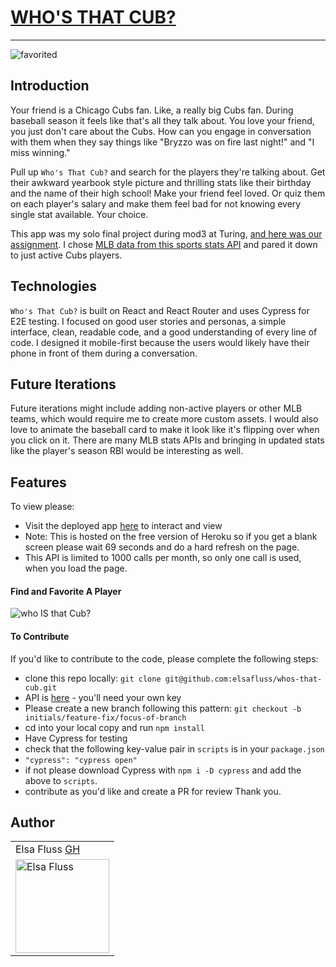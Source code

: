 # [WHO'S THAT CUB?](https://whos-that-player.herokuapp.com/)
---

![favorited](https://user-images.githubusercontent.com/13261139/110353623-811f6c00-7ff4-11eb-8601-e4500be06751.png)

## Introduction

Your friend is a Chicago Cubs fan. Like, a really big Cubs fan. During baseball season it feels like that's all they talk about. You love your friend, you just don't care about the Cubs. How can you engage in conversation with them when they say things like "Bryzzo was on fire last night!" and "I miss winning."

Pull up `Who's That Cub?` and search for the players they're talking about. Get their awkward yearbook style picture and thrilling stats like their birthday and the name of their high school! Make your friend feel loved. Or quiz them on each player's salary and make them feel bad for not knowing every single stat available. Your choice.

This app was my solo final project during mod3 at Turing, [and here was our assignment](https://frontend.turing.io/projects/module-3/niche-audience.html). I chose [MLB data from this sports stats API](https://sportsdata.io/) and pared it down to just active Cubs players.

## Technologies

`Who's That Cub?` is built on React and React Router and uses Cypress for E2E testing. I focused on good user stories and personas, a simple interface, clean, readable code, and a good understanding of every line of code. I designed it mobile-first because the users would likely have their phone in front of them during a conversation.

## Future Iterations

Future iterations might include adding non-active players or other MLB teams, which would require me to create more custom assets. I would also love to animate the baseball card to make it look like it's flipping over when you click on it. There are many MLB stats APIs and bringing in updated stats like the player's season RBI would be interesting as well.

## Features

To view please:
- Visit the deployed app [here](https://whos-that-player.herokuapp.com/) to interact and view
- Note: This is hosted on the free version of Heroku so if you get a blank screen please wait 69 seconds and do a hard refresh on the page.
- This API is limited to 1000 calls per month, so only one call is used, when you load the page.


#### Find and Favorite A Player

![who IS that Cub?](https://media.giphy.com/media/Wky464sXOXalp1pUfc/giphy.gif)



#### To Contribute
If you'd like to contribute to the code, please complete the following steps:
- clone this repo locally: `git clone git@github.com:elsafluss/whos-that-cub.git`
- API is [here](https://sportsdata.io/) - you'll need your own key
- Please create a new branch following this pattern: `git checkout -b initials/feature-fix/focus-of-branch`
- cd into your local copy and run `npm install`
- Have Cypress for testing
 - check that the following key-value pair in `scripts` is in your `package.json`
 - `"cypress": "cypress open"`
 - if not please download Cypress with `npm i -D cypress` and add the above to `scripts`.
- contribute as you'd like and create a PR for review
Thank you.

## Author
<table>
    <tr>
        <td> Elsa Fluss <a href="https://github.com/elsafluss">GH</td>
    </tr>
 <td><img src="https://avatars.githubusercontent.com/u/13261139?s=460&u=f25038a8142aee42289ea23cee45c22fa97888ca&v=4" alt="Elsa Fluss"
 width="150" height="auto" /></td>
</table>
